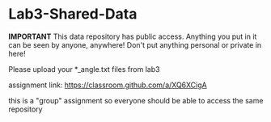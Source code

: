 # Lab3-Shared-Data

**IMPORTANT** This data repository has public access. Anything you put in it can be seen by anyone, anywhere! Don't put anything personal or private in here! 

Please upload your *_angle.txt files from lab3

assignment link: https://classroom.github.com/a/XQ6XCigA

this is a "group" assignment so everyone should be able to access the same repository
